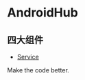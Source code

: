 # AndroidHub

## 四大组件
- [Service](https://github.com/dzzchao/LearnService)



Make the code better.
